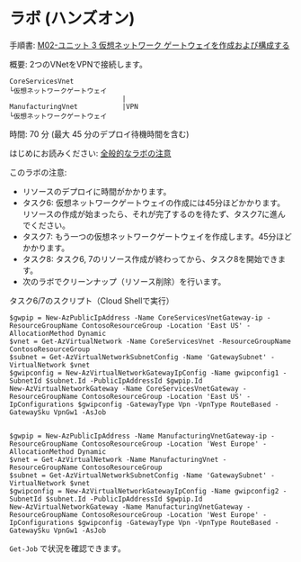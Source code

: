 # ラボ (ハンズオン)

手順書: [M02-ユニット 3 仮想ネットワーク ゲートウェイを作成および構成する](https://github.com/MicrosoftLearning/AZ-700-Designing-and-Implementing-Microsoft-Azure-Networking-Solutions.ja-jp/blob/main/Instructions/Exercises/M02-Unit%203%20Create%20and%20configure%20a%20virtual%20network%20gateway.md)

概要: 2つのVNetをVPNで接続します。

```
CoreServicesVnet
└仮想ネットワークゲートウェイ
                            |
ManufacturingVnet           |VPN
└仮想ネットワークゲートウェイ
```

時間: 70 分 (最大 45 分のデプロイ待機時間を含む)

はじめにお読みください: [全般的なラボの注意](lab.md)

このラボの注意:
- リソースのデプロイに時間がかかります。
- タスク6: 仮想ネットワークゲートウェイの作成には45分ほどかかります。リソースの作成が始まったら、それが完了するのを待たず、タスク7に進んでください。
- タスク7: もう一つの仮想ネットワークゲートウェイを作成します。45分ほどかかります。
- タスク8: タスク6, 7のリソース作成が終わってから、タスク8を開始できます。
- 次のラボでクリーンナップ（リソース削除）を行います。


タスク6/7のスクリプト（Cloud Shellで実行）

```pwsh
$gwpip = New-AzPublicIpAddress -Name CoreServicesVnetGateway-ip -ResourceGroupName ContosoResourceGroup -Location 'East US' -AllocationMethod Dynamic
$vnet = Get-AzVirtualNetwork -Name CoreServicesVnet -ResourceGroupName ContosoResourceGroup
$subnet = Get-AzVirtualNetworkSubnetConfig -Name 'GatewaySubnet' -VirtualNetwork $vnet
$gwipconfig = New-AzVirtualNetworkGatewayIpConfig -Name gwipconfig1 -SubnetId $subnet.Id -PublicIpAddressId $gwpip.Id
New-AzVirtualNetworkGateway -Name CoreServicesVnetGateway -ResourceGroupName ContosoResourceGroup -Location 'East US' -IpConfigurations $gwipconfig -GatewayType Vpn -VpnType RouteBased -GatewaySku VpnGw1 -AsJob


$gwpip = New-AzPublicIpAddress -Name ManufacturingVnetGateway-ip -ResourceGroupName ContosoResourceGroup -Location 'West Europe' -AllocationMethod Dynamic
$vnet = Get-AzVirtualNetwork -Name ManufacturingVnet -ResourceGroupName ContosoResourceGroup
$subnet = Get-AzVirtualNetworkSubnetConfig -Name 'GatewaySubnet' -VirtualNetwork $vnet
$gwipconfig = New-AzVirtualNetworkGatewayIpConfig -Name gwipconfig2 -SubnetId $subnet.Id -PublicIpAddressId $gwpip.Id
New-AzVirtualNetworkGateway -Name ManufacturingVnetGateway -ResourceGroupName ContosoResourceGroup -Location 'West Europe' -IpConfigurations $gwipconfig -GatewayType Vpn -VpnType RouteBased -GatewaySku VpnGw1 -AsJob
```

`Get-Job` で状況を確認できます。
